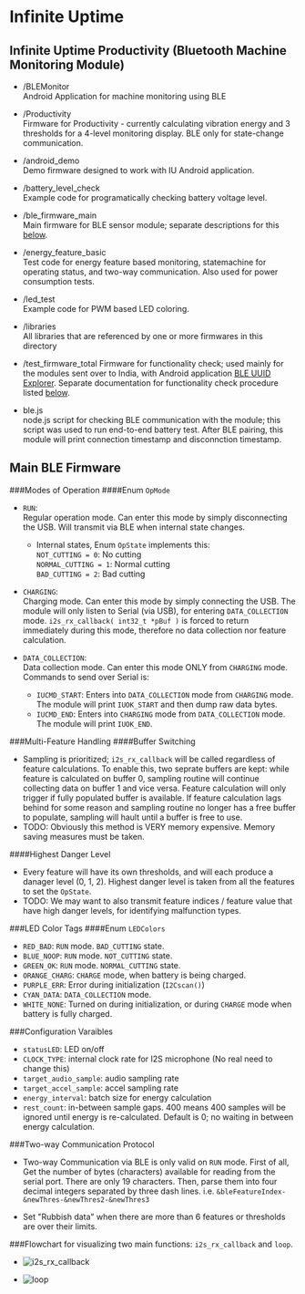 # Infinite Uptime

## Infinite Uptime Productivity (Bluetooth Machine Monitoring Module)

  * /BLEMonitor  
    Android Application for machine monitoring using BLE

  * /Productivity  
    Firmware for Productivity - currently calculating vibration energy and 3 thresholds for a 4-level monitoring display. BLE only for state-change communication.

  * /android_demo  
    Demo firmware designed to work with IU Android application.

  * /battery_level_check  
    Example code for programatically checking battery voltage level.

  * /ble_firmware_main  
    Main firmware for BLE sensor module; separate descriptions for this [below](#main-ble-firmware).

  * /energy_feature_basic  
    Test code for energy feature based monitoring, statemachine for operating status, and two-way communication. Also used for power consumption tests.

  * /led_test  
    Example code for PWM based LED coloring.  

  * /libraries  
    All libraries that are referenced by one or more firmwares in this directory

  * /test_firmware_total
    Firmware for functionality check; used mainly for the modules sent over to India, with Android application [BLE UUID Explorer](https://play.google.com/store/apps/details?id=ghostysoft.bleuuidexplorer). Separate documentation for functionality check procedure listed [below](#data-collection-procedure).

  * ble.js  
	node.js script for checking BLE communication with the module; this script was used to run end-to-end battery test. After BLE pairing, this module will print connection timestamp and disconnction timestamp.

## Main BLE Firmware
###Modes of Operation
####Enum `OpMode`
* `RUN`:  
  Regular operation mode. Can enter this mode by simply disconnecting the USB. Will transmit via BLE when internal state changes.
  * Internal states, Enum `OpState` implements this:  
    `NOT_CUTTING = 0`: No cutting  
    `NORMAL_CUTTING = 1`: Normal cutting  
    `BAD_CUTTING = 2`: Bad cutting
* `CHARGING`:  
  Charging mode. Can enter this mode by simply connecting the USB. The module will only listen to Serial (via USB), for entering `DATA_COLLECTION` mode. `i2s_rx_callback( int32_t *pBuf )` is forced to return immediately during this mode, therefore no data collection nor feature calculation.

* `DATA_COLLECTION`:  
  Data collection mode. Can enter this mode ONLY from `CHARGING` mode. Commands to send over Serial is:
  * `IUCMD_START`: Enters into `DATA_COLLECTION` mode from `CHARGING` mode. The module will print `IUOK_START` and then dump raw data bytes.
  * `IUCMD_END`: Enters into `CHARGING` mode from `DATA_COLLECTION` mode. The module will print `IUOK_END`.

###Multi-Feature Handling
####Buffer Switching
* Sampling is prioritized; `i2s_rx_callback` will be called regardless of feature calculations. To enable this, two seprate buffers are kept: while feature is calculated on buffer 0, sampling routine will continue collecting data on buffer 1 and vice versa. Feature calculation will only trigger if fully populated buffer is available. If feature calculation lags behind for some reason and sampling routine no longer has a free buffer to populate, sampling will hault until a buffer is free to use.
* TODO: Obviously this method is VERY memory expensive. Memory saving measures must be taken.

####Highest Danger Level
* Every feature will have its own thresholds, and will each produce a danager level (0, 1, 2). Highest danger level is taken from all the features to set the `OpState`.
* TODO: We may want to also transmit feature indices / feature value that have high danger levels, for identifying malfunction types.

###LED Color Tags
####Enum `LEDColors`
* `RED_BAD`: `RUN` mode. `BAD_CUTTING` state.
* `BLUE_NOOP`: `RUN` mode. `NOT_CUTTING` state.
* `GREEN_OK`: `RUN` mode. `NORMAL_CUTTING` state.
* `ORANGE_CHARG`: `CHARGE` mode, when battery is being charged.
* `PURPLE_ERR`: Error during initialization (`I2Cscan()`)
* `CYAN_DATA`: `DATA_COLLECTION` mode.
* `WHITE_NONE`: Turned on during initialization, or during `CHARGE` mode when battery is fully charged.

###Configuration Varaibles
  * `statusLED`: LED on/off
  * `CLOCK_TYPE`: internal clock rate for I2S microphone (No real need to change this)
  * `target_audio_sample`: audio sampling rate
  * `target_accel_sample`: accel sampling rate
  * `energy_interval`: batch size for energy calculation
  * `rest_count`: in-between sample gaps. 400 means 400 samples will be ignored until energy is re-calculated. Default is 0; no waiting in between energy calculation.

###Two-way Communication Protocol
* Two-way Communication via BLE is only valid on `RUN` mode. First of all, Get the number of bytes (characters) available for reading from the serial port. There are only 19 characters. Then, parse them into four decimal integers separated by three dash lines. i.e. `&bleFeatureIndex-&newThres-&newThres2-&newThres3`

* Set "Rubbish data" when there are more than 6 features or thresholds are over their limits.

###Flowchart for visualizing two main functions: `i2s_rx_callback` and `loop`.

* ![i2s_rx_callback](https://github.com/infinite-uptime/productivity/blob/master/flowchart/flowchart_callback.png)

* ![loop](https://github.com/infinite-uptime/productivity/blob/master/flowchart/flowchart_loop.png)
